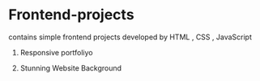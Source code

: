 # Frontend-projects
contains simple frontend  projects developed by HTML , CSS , JavaScript

1. Responsive portfoliyo

   
3. Stunning Website Background
   

